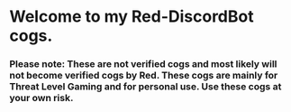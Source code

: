 # Welcome to my Red-DiscordBot cogs.

### Please note: These are not verified cogs and most likely will not become verified cogs by Red. These cogs are mainly for Threat Level Gaming and for personal use. Use these cogs at your own risk.
